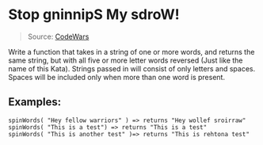 # Stop gninnipS My sdroW!

> Source: [CodeWars](https://www.codewars.com/kata/5264d2b162488dc400000001)

Write a function that takes in a string of one or more words, and returns the same string, but with
all five or more letter words reversed (Just like the name of this Kata). Strings passed in will consist of only
letters and spaces. Spaces will be included only when more than one word is present.

## Examples:

```
spinWords( "Hey fellow warriors" ) => returns "Hey wollef sroirraw"
spinWords( "This is a test") => returns "This is a test"
spinWords( "This is another test" )=> returns "This is rehtona test"
```